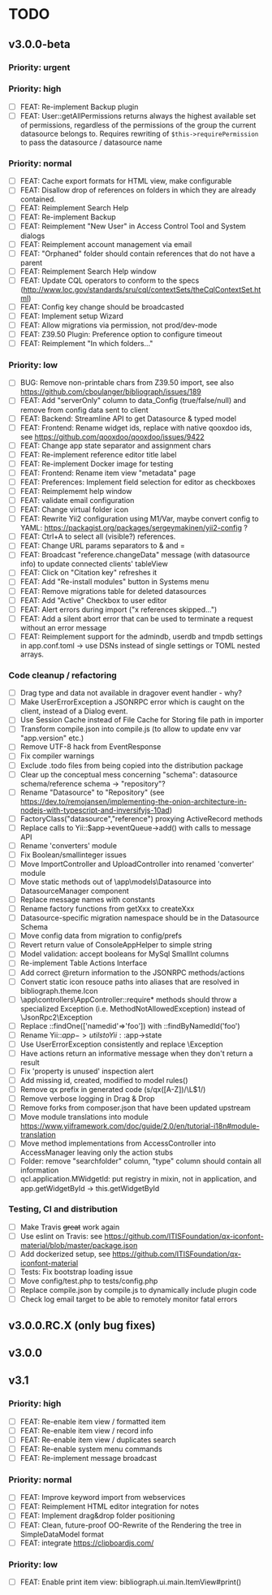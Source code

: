# TODO

## v3.0.0-beta

### Priority: urgent

### Priority: high
- [ ] FEAT: Re-implement Backup plugin
- [ ] FEAT: User::getAllPermissions returns always the highest available set of permissions, regardless of the permissions of the group the current datasource belongs to. Requires rewriting of  `$this->requirePermission` to pass the datasource / datasource name
 
### Priority: normal
- [ ] FEAT: Cache export formats for HTML view, make configurable 
- [ ] FEAT: Disallow drop of references on folders in which they are already contained.
- [ ] FEAT: Reimplement Search Help 
- [ ] FEAT: Re-implement Backup
- [ ] FEAT: Reimplement "New User" in Access Control Tool and System dialogs
- [ ] FEAT: Reimplement account management via email
- [ ] FEAT: "Orphaned" folder should contain references that do not have a parent
- [ ] FEAT: Reimplement Search Help window
- [ ] FEAT: Update CQL operators to conform to the specs (http://www.loc.gov/standards/sru/cql/contextSets/theCqlContextSet.html)
- [ ] FEAT: Config key change should be broadcasted
- [ ] FEAT: Implement setup Wizard
- [ ] FEAT: Allow migrations via permission, not prod/dev-mode
- [ ] FEAT: Z39.50 Plugin: Preference option to configure timeout 
- [ ] FEAT: Reimplement "In which folders..."

### Priority: low
- [ ] BUG: Remove non-printable chars from Z39.50 import, see also https://github.com/cboulanger/bibliograph/issues/189
- [ ] FEAT: Add "serverOnly" column to data_Config (true/false/null) and remove from config data sent to client
- [ ] FEAT: Backend: Streamline API to get Datasource & typed model
- [ ] FEAT: Frontend: Rename widget ids, replace with native qooxdoo ids, see https://github.com/qooxdoo/qooxdoo/issues/9422
- [ ] FEAT: Change app state separator and assignment chars
- [ ] FEAT: Re-implement reference editor title label
- [ ] FEAT: Re-implement Docker image for testing
- [ ] FEAT: Frontend: Rename item view "metadata" page
- [ ] FEAT: Preferences: Implement field selection for editor as checkboxes
- [ ] FEAT: Reimplememt help window
- [ ] FEAT: validate email configuration 
- [ ] FEAT: Change virtual folder icon
- [ ] FEAT: Rewrite Yii2 configuration using M1/Var, maybe convert config to YAML: https://packagist.org/packages/sergeymakinen/yii2-config ?
- [ ] FEAT: Ctrl+A to select all (visible?) references.
- [ ] FEAT: Change URL params separators to & and = 
- [ ] FEAT: Broadcast "reference.changeData" message (with datasource info) to update connected clients' tableView
- [ ] FEAT: Click on "Citation key" refreshes it
- [ ] FEAT: Add "Re-install modules" button in Systems menu
- [ ] FEAT: Remove migrations table for deleted datasources
- [ ] FEAT: Add "Active" Checkbox to user editor
- [ ] FEAT: Alert errors during import ("x references skipped...")
- [ ] FEAT: Add a silent abort error that can be used to terminate a request without an error message
- [ ] FEAT: Reimplement support for the admindb, userdb and tmpdb settings in app.conf.toml -> use DSNs instead of single settings or TOML nested arrays.

### Code cleanup / refactoring
- [ ] Drag type and data not available in dragover event handler - why? 
- [ ] Make UserErrorException a JSONRPC error which is caught on the client, instead of a Dialog event.
- [ ] Use Session Cache instead of File Cache for Storing file path in importer
- [ ] Transform compile.json into compile.js (to allow to update env var "app.version" etc.)
- [ ] Remove UTF-8 hack from EventResponse
- [ ] Fix compiler warnings
- [ ] Exclude .todo files from being copied into the distribution package
- [ ] Clear up the conceptual mess concerning "schema": datasource schema/reference schema -> "repository"?
- [ ] Rename "Datasource" to "Repository" (see https://dev.to/remojansen/implementing-the-onion-architecture-in-nodejs-with-typescript-and-inversifyjs-10ad)
- [ ] FactoryClass("datasource","reference") proxying ActiveRecord methods
- [ ] Replace calls to Yii::$app->eventQueue->add() with calls to message API
- [ ] Rename 'converters' module
- [ ] Fix Boolean/smallinteger issues
- [ ] Move ImportController and UploadController into renamed 'converter' module
- [ ] Move static methods out of \app\models\Datasource into DatasourceManager component
- [ ] Replace message names with constants
- [ ] Rename factory functions from getXxx to createXxx
- [ ] Datasource-specific migration namespace should be in the Datasource Schema
- [ ] Move config data from migration to config/prefs
- [ ] Revert return value of ConsoleAppHelper to simple string
- [ ] Model validation: accept booleans for MySql SmallInt columns
- [ ] Re-implement Table Actions Interface
- [ ] Add correct @return information to the JSONRPC methods/actions
- [ ] Convert static icon resouce paths into aliases that are resolved in bibliograph.theme.Icon
- [ ] \app\controllers\AppController::require* methods should throw a specialized Exception (i.e. MethodNotAllowedException) instead of \JsonRpc2\Exception
- [ ] Replace ::findOne(['namedid'=>'foo']) with ::findByNamedId('foo')
- [ ] Rename Yii::$app->utils to Yii::$app->state
- [ ] Use UserErrorException consistently and replace \Exception
- [ ] Have actions return an informative message when they don't return a result
- [ ] Fix 'property is unused' inspection alert
- [ ] Add missing id, created, modified to model rules()
- [ ] Remove qx prefix in generated code (s/qx([A-Z])/\L$1/)
- [ ] Remove verbose logging in Drag & Drop
- [ ] Remove forks from composer.json that have been updated upstream
- [ ] Move module translations into module https://www.yiiframework.com/doc/guide/2.0/en/tutorial-i18n#module-translation
- [ ] Move method implementations from AccessController into AccessManager leaving only the action stubs 
- [ ] Folder: remove "searchfolder" column, "type" column should contain all information
- [ ] qcl.application.MWidgetId: put registry in mixin, not in application, and app.getWidgetById -> this.getWidgetById

### Testing, CI and distribution
- [ ] Make Travis ~~great~~ work again
- [ ] Use eslint on Travis: see https://github.com/ITISFoundation/qx-iconfont-material/blob/master/package.json
- [ ] Add dockerized setup, see https://github.com/ITISFoundation/qx-iconfont-material
- [ ] Tests: Fix bootstrap loading issue
- [ ] Move config/test.php to tests/config.php 
- [ ] Replace compile.json by compile.js to dynamically include plugin code
- [ ] Check log email target to be able to remotely monitor fatal errors

## v3.0.0.RC.X (only bug fixes)

## v3.0.0

## v3.1

### Priority: high
- [ ] FEAT: Re-enable item view / formatted item
- [ ] FEAT: Re-enable item view / record info
- [ ] FEAT: Re-enable item view / duplicates search
- [ ] FEAT: Re-enable system menu commands
- [ ] FEAT: Re-implement message broadcast

### Priority: normal
- [ ] FEAT: Improve keyword import from webservices
- [ ] FEAT: Reimplement HTML editor integration for notes
- [ ] FEAT: Implement drag&drop folder positioning
- [ ] FEAT: Clean, future-proof OO-Rewrite of the Rendering the tree in SimpleDataModel format
- [ ] FEAT: integrate https://clipboardjs.com/

### Priority: low
- [ ] FEAT: Enable print item view: bibliograph.ui.main.ItemView#print()